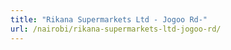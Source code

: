 ```yaml
---
title: "Rikana Supermarkets Ltd - Jogoo Rd-"
url: /nairobi/rikana-supermarkets-ltd-jogoo-rd/
---
```

